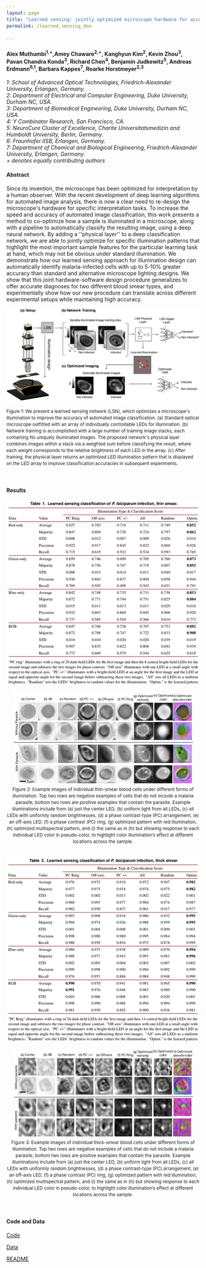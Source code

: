 ```yaml
---
layout: page
title: "Learned sensing: jointly optimized microscope hardware for accurate image classification"
permalink: /learned_sensing_dnn

---
```

#### Alex Muthumbi<sup>1,+</sup>,Amey Chaware<sup>2,+</sup>, Kanghyun Kim<sup>2</sup>, Kevin Zhou<sup>3</sup>, Pavan Chandra Konda<sup>3</sup>, Richard Chen<sup>4</sup>, Benjamin Judkewitz<sup>5</sup>, Andreas Erdmann<sup>6,1</sup>, Barbara Kappes<sup>7</sup>, Roarke Horstmeyer<sup>2,3</sup>
*1: School of Advanced Optical Technologies, Friedrich-Alexander University, Erlangen, Germany.*   
*2: Department of Electrical and Computer Engineering, Duke University, Durham NC, USA.*    
*3: Department of Biomedical Engineering, Duke University, Durham NC, USA.*    
*4: Y Combinator Research, San Francisco, CA.*    
*5: NeuroCure Cluster of Excellence, Charite Universitatsmedizin and Humboldt University, Berlin, Germany.*    
*6: Fraunhofer IISB, Erlangen, Germany.*    
*7: Department of Chemical and Biological Engineering, Friedrich-Alexander University, Erlangen, Germany.*    
*+ denotes equally contributing authors*   

#### Abstract
 Since its invention, the microscope has been optimized for interpretation by a human observer. With the recent development of deep learning algorithms for automated image analysis, there is now a clear need to re-design the microscope's hardware for specific interpretation tasks. To increase the speed and accuracy of automated image classification, this work presents a method to co-optimize how a sample is illuminated in a microscope, along with a pipeline to automatically classify the resulting image, using a deep neural network. By adding a ''physical layer'' to a deep classification network, we are able to jointly optimize for specific illumination patterns that highlight the most important sample features for the particular learning task at hand, which may not be obvious under standard illumination. We demonstrate how our learned sensing approach for illumination design can automatically identify malaria-infected cells with up to 5-10% greater accuracy than standard and alternative microscope lighting designs. We show that this joint hardware-software design procedure generalizes to offer accurate diagnoses for two different blood smear types, and experimentally show how our new procedure can translate across different experimental setups while maintaining high accuracy.

![Our setup](/assets/images/microscope.png)
<div><small>Figure 1: We present a learned sensing network (LSN), which optimizes a microscope's illumination to improve the accuracy of automated image classification. (a) Standard optical microscope outfitted with an array of individually controllable LEDs for illumination. (b) Network training is accomplished with a large number of training image stacks, each containing Ns uniquely illuminated images. The proposed network's physical layer combines images within a stack via a weighted sum before classifying the result, where each weight corresponds to the relative brightness of each LED in the array. (c) After training, the physical layer returns an optimized LED illumination pattern that is displayed on the LED array to improve classification accuracies in subsequent experiments.</small></div>
<br/><br/>


#### Results
<center>
<img  src = "/assets/images/lsdnn-table1.png" alt = "Thin Smear Results">
<br/><br/>

<img  src = "/assets/images/lsdnn-fig2.png" alt = "Thin Smear Images">
<div><small>Figure 2: Example images of individual thin-smear blood cells under different forms of illumination. Top two rows are negative examples of cells that do not include a malaria parasite, bottom two rows are positive examples that contain the parasite. Example illuminations include from (a) just the center LED, (b) uniform light from all LEDs, (c) all LEDs with uniformly random brightnesses, (d) a phase contrast-type (PC) arrangement, (e) an off-axis LED, (f) a phase contrast (PC) ring, (g) optimized pattern with red illumination, (h) optimized multispectral pattern, and (i) the same as in (h) but showing response to each individual LED color in pseudo-color, to highlight color illumination’s effect at different locations across the sample.</small></div>
<br/><br/>

<img  src = "/assets/images/lsdnn-table2.png" alt = "Thick Smear Results">
<br/><br/>

<img  src = "/assets/images/lsdnn-fig3.png" alt = "Thick Smear Images">
<div><small>Figure 3: Example images of individual thick-smear blood cells under different forms of illumination. Top two rows are negative examples of cells that do not include a malaria parasite, bottom two rows are positive examples that contain the parasite. Example illuminations include from (a) just the center LED, (b) uniform light from all LEDs, (c) all LEDs with uniformly random brightnesses, (d) a phase contrast-type (PC) arrangement, (e) an off-axis LED, (f) a phase contrast (PC) ring, (g) optimized pattern with red illumination, (h) optimized multispectral pattern, and (i) the same as in (h) but showing response to each individual LED color in pseudo-color, to highlight color illumination’s effect at different locations across the sample.</small></div>
<br/><br/>
</center>

#### Code and Data
[Code](/projects/lsdnn/example_CNN_code.zip)

[Data](/projects/lsdnn/data.zip)

[README](/projects/lsdnn/README.txt)
